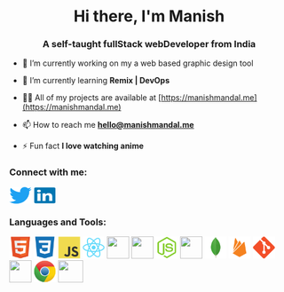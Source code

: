 <h1 align="center">Hi there, I'm Manish</h1>
<h3 align="center">A self-taught fullStack webDeveloper from India</h3>

- 🔭 I’m currently working on my a web based graphic design tool 

- 🌱 I’m currently learning **Remix | DevOps**

- 👨‍💻 All of my projects are available at [https://manishmandal.me](https://manishmandal.me)

- 📫 How to reach me **hello@manishmandal.me**


- ⚡ Fun fact **I love watching anime**

<h3 align="left">Connect with me:</h3>

<span align="left">
<a href="https://twitter.com/manishjmandal" rel="noreferrer" target="_blank"><img align="center" src="https://raw.githubusercontent.com/devicons/devicon/2ae2a900d2f041da66e950e4d48052658d850630/icons/twitter/twitter-original.svg" alt="manish-mandal's Twitter" height="30" width="40" /></a>
</span>
<span align="left">
<a href="https://linkedin.com/in/manish-mandal" rel="noreferrer" target="_blank"><img align="center" src="https://raw.githubusercontent.com/devicons/devicon/2ae2a900d2f041da66e950e4d48052658d850630/icons/linkedin/linkedin-original.svg" alt="manish-mandal's Linkedin" height="30" width="40" /></a>
</span>



<h3 align="left">Languages and Tools:</h3>
<p align="left"> 
 <img src="https://raw.githubusercontent.com/devicons/devicon/master/icons/html5/html5-original.svg" alt="" width="40" height="40"/>
 <img src="https://raw.githubusercontent.com/devicons/devicon/master/icons/css3/css3-plain.svg" alt="" width="40" height="40"/>
 <img src="https://raw.githubusercontent.com/devicons/devicon/master/icons/javascript/javascript-original.svg" alt="" width="40" height="40"/>
 <img src="https://raw.githubusercontent.com/devicons/devicon/2809b567852a4648062a2d3e7c1c531367458c0b/icons/react/react-original.svg" alt="" width="40" height="40"/>
 <img src="https://res.cloudinary.com/vastia/image/upload/v1643364588/portfolio/TechStack/nextjs-boilerplate-logo_fi4ffg.png" alt="" width="40" height="40"/>
  <img src="https://res.cloudinary.com/vastia/image/upload/v1642923744/portfolio/TechStack/tailwindcss_wjrmzx.svg" alt="" width="40" height="40"/>
 <img src="https://raw.githubusercontent.com/devicons/devicon/2809b567852a4648062a2d3e7c1c531367458c0b/icons/nodejs/nodejs-original.svg" alt="" width="40" height="40"/>
 <img src="https://res.cloudinary.com/vastia/image/upload/v1642920970/portfolio/TechStack/express-1_pbocwy.png" alt="" width="40" height="40"/>
 <img src="https://raw.githubusercontent.com/devicons/devicon/2809b567852a4648062a2d3e7c1c531367458c0b/icons/mongodb/mongodb-original.svg" alt="" width="40" height="40"/>
 <img src="https://raw.githubusercontent.com/devicons/devicon/2809b567852a4648062a2d3e7c1c531367458c0b/icons/firebase/firebase-plain.svg" alt="" width="40" height="40"/>
 <img src="https://raw.githubusercontent.com/devicons/devicon/2809b567852a4648062a2d3e7c1c531367458c0b/icons/git/git-original.svg" alt="" width="40" height="40"/>
 <img src="https://res.cloudinary.com/vastia/image/upload/v1615998803/portfolio/TechStack/vs-code_qywr62.png" alt="" width="40" height="40"/>
 <img src="https://raw.githubusercontent.com/devicons/devicon/2809b567852a4648062a2d3e7c1c531367458c0b/icons/chrome/chrome-original.svg" alt="" width="40" height="40"/>
 <img src="https://res.cloudinary.com/vastia/image/upload/v1631982867/portfolio/TechStack/docker_u8iwmg.png" alt="" width="45" height="40"/>
 </p>

<p><img align="left" src="https://github-readme-stats.vercel.app/api/top-langs?username=manishmandal02&show_icons=true&locale=en&layout=compact" alt="" /></p>

<br>
<br>

<p><img align="center" src="https://github-readme-stats.vercel.app/api?username=manishmandal02&show_icons=true&locale=en&hide=contribs&count_private=true&show_icons=true" alt="" /></p>
